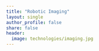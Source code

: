 ```yaml
---
title: "Robotic Imaging"
layout: single
author_profile: false
share: false
header:
  image: technologies/imaging.jpg
---
```

